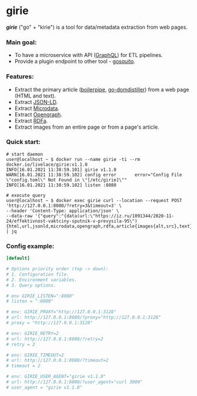 # girie

***girie*** ("go" + "kirie") is a tool for data/metadata extraction from web pages.

### Main goal:

* To have a microservice with API ([GraphQL](https://en.wikipedia.org/wiki/GraphQL)) for ETL pipelines.  
* Provide a plugin endpoint to other tool - [gosquito](https://github.com/livelace/gosquito).

### Features:

* Extract the primary article ([boilerpipe](https://github.com/kohlschutter/boilerpipe), [go-domdistiller](https://github.com/markusmobius/go-domdistiller)) from a web page (HTML and text).
* Extract [JSON-LD](https://en.wikipedia.org/wiki/JSON-LD).
* Extract [Microdata](https://en.wikipedia.org/wiki/Microdata_(HTML)).
* Extract [Opengraph](https://en.wikipedia.org/wiki/Facebook_Platform#Open_Graph_protocol).
* Extract [RDFa](https://en.wikipedia.org/wiki/RDFa).
* Extract images from an entire page or from a page's article.

### Quick start:

```shell script
# start daemon
user@localhost ~ $ docker run --name girie -ti --rm docker.io/livelace/girie:v1.1.0
INFO[16.01.2021 11:38:59.101] girie v1.1.0      
WARN[16.01.2021 11:38:59.102] config error       error="Config File \"config.toml\" Not Found in \"[/etc/girie]\""
INFO[16.01.2021 11:38:59.102] listen :8080 

# execute query
user@localhost ~ $ docker exec girie curl --location --request POST 'http://127.0.0.1:8080/?retry=3&timeout=3' \
--header 'Content-Type: application/json' \
--data-raw '{"query":"{data(url:\"https://iz.ru/1091344/2020-11-24/effektivnost-vaktciny-sputnik-v-prevysila-95\"){html,url,jsonld,microdata,opengraph,rdfa,article{images{alt,src},text},page{images{alt,src},text}}}"}' | jq  
```

### Config example:

```toml
[default]

# Options priority order (top -> down):
# 1. Configuration file.
# 2. Environment variables.
# 3. Query options.

# env GIRIE_LISTEN=":8080"
# listen = ":8080"

# env: GIRIE_PROXY="http://127.0.0.1:3128"
# url: http://127.0.0.1:8080/?proxy="http://127.0.0.1:3128"
# proxy = "http://127.0.0.1:3128"

# env: GIRIE_RETRY=2
# url: http://127.0.0.1:8080/?retry=2
# retry = 2

# env: GIRIE_TIMEOUT=2
# url: http://127.0.0.1:8080/?timeout=2
# timeout = 2

# env: GIRIE_USER_AGENT="girie v1.1.0"
# url: http://127.0.0.1:8080/?user_agent="curl 3000"
# user_agent = "girie v1.1.0"
```
